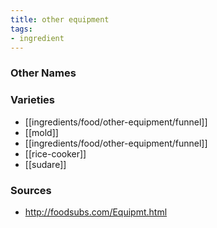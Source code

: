 ```yaml
---
title: other equipment
tags:
- ingredient
---
```



### Other Names


### Varieties

* [[ingredients/food/other-equipment/funnel]]
* [[mold]]
* [[ingredients/food/other-equipment/funnel]]
* [[rice-cooker]]
* [[sudare]]

### Sources
* http://foodsubs.com/Equipmt.html
